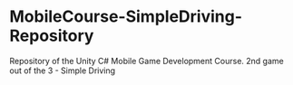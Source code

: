 # MobileCourse-SimpleDriving-Repository
Repository of the Unity C# Mobile Game Development Course. 2nd game out of the 3 - Simple Driving
